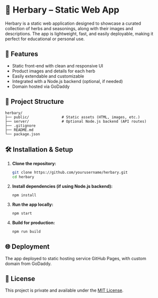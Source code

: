 # 🌿 Herbary – Static Web App

Herbary is a static web application designed to showcase a curated collection of herbs and seasonings, along with their images and descriptions. The app is lightweight, fast, and easily deployable, making it perfect for educational or personal use.

## 🚀 Features

- Static front-end with clean and responsive UI
- Product images and details for each herb
- Easily extendable and customizable
- Integrated with a Node.js backend (optional, if needed)
- Domain hosted via GoDaddy

## 📁 Project Structure

```
herbary/
├── public/               # Static assets (HTML, images, etc.)
├── server/               # Optional Node.js backend (API routes)
├── .gitignore
├── README.md
└── package.json
```

## 🛠️ Installation & Setup

1. **Clone the repository:**

   ```bash
   git clone https://github.com/yourusername/herbary.git
   cd herbary
   ```

2. **Install dependencies (if using Node.js backend):**

   ```bash
   npm install
   ```

3. **Run the app locally:**

   ```bash
   npm start
   ```

4. **Build for production:**

   ```bash
   npm run build
   ```

## 🌐 Deployment

The app deployed to static hosting service GitHub Pages, with custom domain from GoDaddy.

## 📄 License

This project is private and available under the [MIT License](LICENSE).

